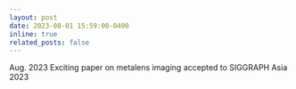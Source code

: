 ```yaml
---
layout: post
date: 2023-08-01 15:59:00-0400
inline: true
related_posts: false
---
```


Aug. 2023	Exciting paper on metalens imaging accepted to SIGGRAPH Asia 2023  